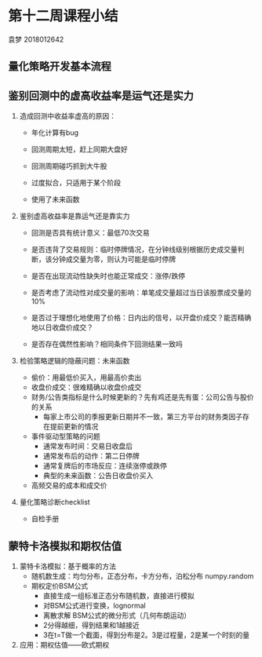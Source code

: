 # 第十二周课程小结

袁梦 2018012642

## 量化策略开发基本流程

## 鉴别回测中的虚高收益率是运气还是实力

1. 造成回测中收益率虚高的原因：

   + 年化计算有bug

   + 回测周期太短，赶上同期大盘好

   + 回测周期碰巧抓到大牛股

   + 过度拟合，只适用于某个阶段

   + 使用了未来函数
   
2. 鉴别虚高收益率是靠运气还是靠实力

   + 回测是否具有统计意义：最低70次交易

   + 是否违背了交易规则：临时停牌情况，在分钟线级别根据历史成交量判断，该分钟成交量为零，则认为可能是临时停牌

   + 是否在出现流动性缺失时也能正常成交：涨停/跌停

   + 是否考虑了流动性对成交量的影响：单笔成交量超过当日该股票成交量的10%
   + 是否过于理想化地使用了价格：日内出的信号，以开盘价成交？能否精确地以日收盘价成交？
   + 是否存在偶然性影响？相同条件下回测结果一致吗
   
3. 检验策略逻辑的隐蔽问题：未来函数
   + 偷价：用最低价买入，用最高价卖出
   + 收盘价成交：很难精确以收盘价成交
   + 财务/公告类指标是什么时候更新的？先有鸡还是先有蛋：公司公告与股价的关系
      + 每家上市公司的季报更新日期并不一致，第三方平台的财务类因子存在提前更新的情况
   + 事件驱动型策略的问题
      + 通常发布时间：交易日收盘后
      + 通常发布后的动作：第二日停牌
      + 通常复牌后的市场反应：连续涨停或跌停
      + 典型的未来函数：公告日收盘价买入
   + 高频交易的成本和成交价
   
4. 量化策略诊断checklist

   + 自检手册

## 蒙特卡洛模拟和期权估值

1. 蒙特卡洛模拟：基于概率的方法
   + 随机数生成：均匀分布，正态分布，卡方分布，泊松分布  numpy.random
   + 期权定价BSM公式
      + 直接生成一组标准正态分布随机数，直接进行模拟
      + 对BSM公式进行变换，lognormal
      + 离散求解  BSM公式的微分形式（几何布朗运动）
      + 2分得越细，得到结果和1越接近
      + 3在t=T做一个截面，得到分布是2。3是过程量，2是某一个时刻的量
2. 应用：期权估值——欧式期权